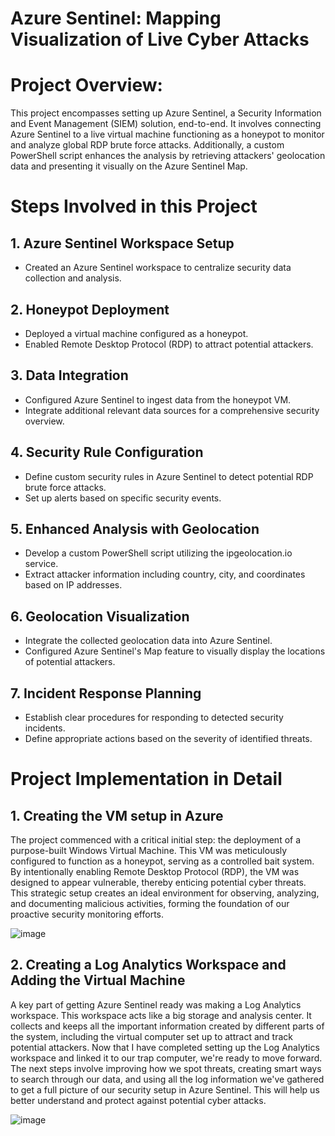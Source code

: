 <h1>Azure Sentinel: Mapping Visualization of Live Cyber Attacks</h1>

# Project Overview:

This project encompasses setting up Azure Sentinel, a Security Information and Event Management (SIEM) solution, end-to-end. It involves connecting Azure Sentinel to a live virtual machine functioning as a honeypot to monitor and analyze global RDP brute force attacks. Additionally, a custom PowerShell script enhances the analysis by retrieving attackers' geolocation data and presenting it visually on the Azure Sentinel Map.

# Steps Involved in this Project

## 1. Azure Sentinel Workspace Setup
   * Created an Azure Sentinel workspace to centralize security data collection and analysis.
     
## 2. Honeypot Deployment
   * Deployed a virtual machine configured as a honeypot.
   * Enabled Remote Desktop Protocol (RDP) to attract potential attackers.
     
## 3. Data Integration
   * Configured Azure Sentinel to ingest data from the honeypot VM.
   * Integrate additional relevant data sources for a comprehensive security overview.
     
## 4. Security Rule Configuration
   * Define custom security rules in Azure Sentinel to detect potential RDP brute force attacks.
   * Set up alerts based on specific security events.
     
## 5. Enhanced Analysis with Geolocation
   * Develop a custom PowerShell script utilizing the ipgeolocation.io service.
   * Extract attacker information including country, city, and coordinates based on IP addresses.
     
## 6. Geolocation Visualization
   * Integrate the collected geolocation data into Azure Sentinel.
   * Configured Azure Sentinel's Map feature to visually display the locations of potential attackers.
     
## 7. Incident Response Planning
   * Establish clear procedures for responding to detected security incidents.
   * Define appropriate actions based on the severity of identified threats.

# Project Implementation in Detail

## 1. Creating the VM setup in Azure

  The project commenced with a critical initial step: the deployment of a purpose-built Windows Virtual Machine. This VM was meticulously configured to function as a honeypot, serving as a controlled bait system. By intentionally          enabling Remote Desktop Protocol (RDP), the VM was designed to appear vulnerable, thereby enticing potential cyber threats. This strategic setup creates an ideal environment for observing, analyzing, and documenting malicious            activities, forming the foundation of our proactive security monitoring efforts.

![image](https://github.com/karthikvimal98/Azure-Sentinel-Map-with-Live-CyberAttacks/assets/78943245/c4b1af15-b786-49bf-8780-81915e9081e6)

## 2. Creating a Log Analytics Workspace and Adding the Virtual Machine

  A key part of getting Azure Sentinel ready was making a Log Analytics workspace. This workspace acts like a big storage and analysis center. It collects and keeps all the important information created by different parts of the system,   including the virtual computer set up to attract and track potential attackers. Now that I have completed setting up the Log Analytics workspace and linked it to our trap computer, we're ready to move forward. The next steps involve     improving how we spot threats, creating smart ways to search through our data, and using all the log information we've gathered to get a full picture of our security setup in Azure Sentinel. This will help us better understand and       protect against potential cyber attacks.

![image](https://github.com/karthikvimal98/Azure-Sentinel-Map-with-Live-CyberAttacks/assets/78943245/6edff506-49e0-4ef3-ad82-7bf752ec63bf)

